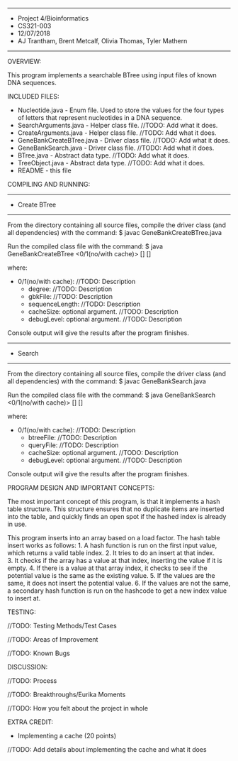 ****************
* Project 4/Bioinformatics
* CS321-003
* 12/07/2018
* AJ Trantham, Brent Metcalf, Olivia Thomas, Tyler Mathern
**************** 

OVERVIEW:

This program implements a searchable BTree using input files of known DNA sequences.
	

INCLUDED FILES:

 * Nucleotide.java - Enum file. Used to store the values for the four types of letters that represent nucleotides in a DNA sequence.
 * SearchArguments.java - Helper class file. //TODO: Add what it does.
 * CreateArguments.java - Helper class file. //TODO: Add what it does.
 * GeneBankCreateBTree.java - Driver class file. //TODO: Add what it does.
 * GeneBankSearch.java - Driver class file. //TODO: Add what it does.
 * BTree.java - Abstract data type. //TODO: Add what it does.
 * TreeObject.java - Abstract data type. //TODO: Add what it does.
 * README - this file


COMPILING AND RUNNING:

 *********
 * Create BTree
 *********
 From the directory containing all source files, compile the
 driver class (and all dependencies) with the command:
 $ javac GeneBankCreateBTree.java

 Run the compiled class file with the command:
 $ java GeneBankCreateBTree <0/1(no/with cache)> <degree> <gbkFile> <sequenceLength> [<cacheSize>] [<debugLevel>]

 where:
  * 0/1(no/with cache): //TODO: Description
	* degree: //TODO: Description
	* gbkFile: //TODO: Description
	* sequenceLength: //TODO: Description
	* cacheSize: optional argument. //TODO: Description
	* debugLevel: optional argument. //TODO: Description

 Console output will give the results after the program finishes.

 *********
 * Search
 *********
 From the directory containing all source files, compile the
 driver class (and all dependencies) with the command:
 $ javac GeneBankSearch.java

 Run the compiled class file with the command:
 $ java GeneBankSearch <0/1(no/with cache)> <btreeFile> <queryFile> [<cacheSize>] [<debugLevel>]

 where:
  * 0/1(no/with cache): //TODO: Description
	* btreeFile: //TODO: Description
	* queryFile: //TODO: Description
	* cacheSize: optional argument. //TODO: Description
	* debugLevel: optional argument. //TODO: Description

 Console output will give the results after the program finishes.


PROGRAM DESIGN AND IMPORTANT CONCEPTS:

 The most important concept of this program, is that it implements a hash table structure. This structure ensures that no duplicate items are inserted into the table,
 and quickly finds an open spot if the hashed index is already in use.

 This program inserts into an array based on a load factor. The hash table insert works as follows:
	1. A hash function is run on the first input value, which returns a valid table index.
	2. It tries to do an insert at that index.	
	3. It checks if the array has a value at that index, inserting the value if it is empty.
	4. If there is a value at that array index, it checks to see if the potential value is the same as the existing value.
	5. If the values are the same, it does not insert the potential value.
	6. If the values are not the same, a secondary hash function is run on the hashcode to get a new index value to insert at.


TESTING:

 //TODO: Testing Methods/Test Cases

 //TODO: Areas of Improvement

 //TODO: Known Bugs


DISCUSSION:
 
 //TODO: Process

 //TODO: Breakthroughs/Eurika Moments

 //TODO: How you felt about the project in whole

 
EXTRA CREDIT:
 * Implementing a cache (20 points)



 

 //TODO: Add details about implementing the cache and what it does 
